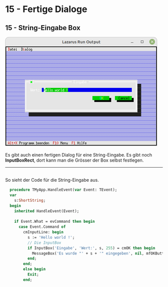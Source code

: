 # 15 - Fertige Dialoge
## 15 - String-Eingabe Box

<img src="image.png" alt="Selfhtml"><br><br>
Es gibt auch einen fertigen Dialog für eine String-Eingabe.
Es gibt noch <b>InputBoxRect</b>, dort kann man die Grösser der Box selbst festlegen.
<hr><br>
So sieht der Code für die String-Eingabe aus.

```pascal
  procedure TMyApp.HandleEvent(var Event: TEvent);
  var
    s:ShortString;
  begin
    inherited HandleEvent(Event);

    if Event.What = evCommand then begin
      case Event.Command of
        cmInputLine: begin
          s := 'Hello world !';
          // Die InputBox
          if InputBox('Eingabe', 'Wert:', s, 255) = cmOK then begin
            MessageBox('Es wurde "' + s + '" eingegeben', nil, mfOKButton);
          end;
        end;
        else begin
          Exit;
        end;
```


